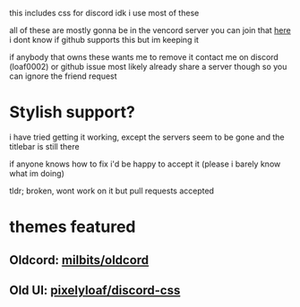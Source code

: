 this includes css for discord
idk i use most of these

all of these are mostly gonna be in the vencord server you can join that [here](https://discord.gg/4Ds9QfGn87) i dont know if github supports this but im keeping it

if anybody that owns these wants me to remove it contact me on discord (loaf0002) or github issue most likely already share a server though so you can ignore the friend request
# Stylish support?
i have tried getting it working, except the servers seem to be gone and the titlebar is still there

if anyone knows how to fix i'd be happy to accept it (please i barely know what im doing)

tldr; broken, wont work on it but pull requests accepted
# themes featured

## Oldcord: [milbits/oldcord](https://github.com/milbits/oldcord)

## Old UI: [pixelyloaf/discord-css](https://github.com/pixelyloaf/discord-css)

